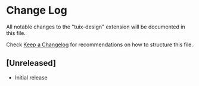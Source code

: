# Change Log

All notable changes to the "tuix-design" extension will be documented in this file.

Check [Keep a Changelog](http://keepachangelog.com/) for recommendations on how to structure this file.

## [Unreleased]

- Initial release